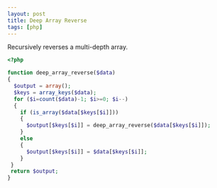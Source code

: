 ```yaml
---
layout: post
title: Deep Array Reverse
tags: [php]
---
```

Recursively reverses a multi-depth array.

<!--break-->

```php
<?php

function deep_array_reverse($data)
{
  $output = array();
  $keys = array_keys($data);
  for ($i=count($data)-1; $i>=0; $i--)
  {
    if (is_array($data[$keys[$i]]))
    {
      $output[$keys[$i]] = deep_array_reverse($data[$keys[$i]]);
    }
    else
    {
      $output[$keys[$i]] = $data[$keys[$i]];
    }
 }
 return $output;
}
```